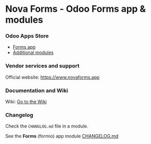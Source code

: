 # Nova Forms - Odoo Forms app & modules

### Odoo Apps Store

- [Forms app](https://apps.odoo.com/apps/modules/16.0/formio)
- [Additional modules](https://apps.odoo.com/apps/modules/browse?series=16.0&search=formio&author=Nova+Code)

### Vendor services and support

Official website: https://www.novaforms.app

### Documentation and Wiki

Wiki: [Go to the Wiki](https://github.com/novacode-nl/odoo-formio/wiki)

### Changelog

Check the `CHANGLOG.md` file in a module.

See the **Forms** (formio) app module [CHANGELOG.md](https://github.com/novacode-nl/odoo-formio/blob/16.0/formio/CHANGELOG.md)
